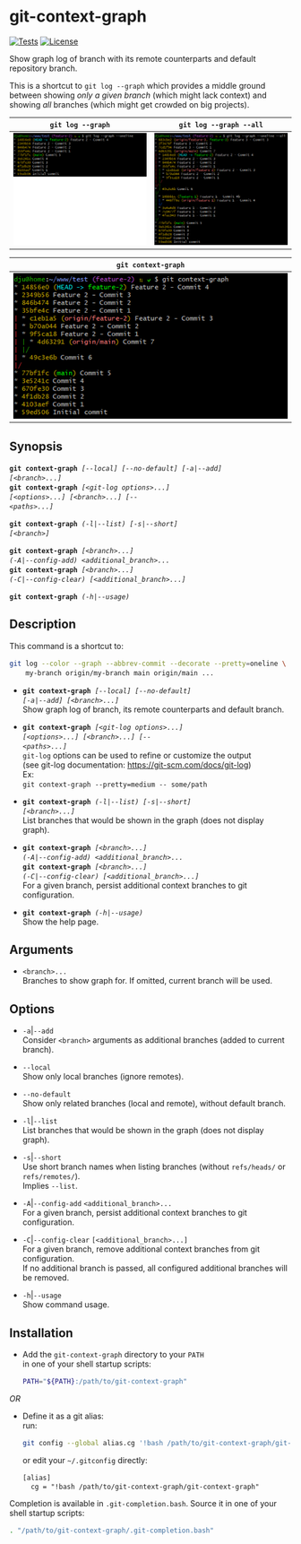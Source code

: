 # git-context-graph

[![Tests](https://github.com/Djuuu/git-context-graph/actions/workflows/test.yml/badge.svg)](https://github.com/Djuuu/git-context-graph/actions/workflows/test.yml)
[![License](https://img.shields.io/badge/license-Beerware%20%F0%9F%8D%BA-yellow)](https://web.archive.org/web/20160322002352/http://www.cs.trincoll.edu/hfoss/wiki/Chris_Fei:_Beerware_License)

Show graph log of branch with its remote counterparts and default repository branch.

This is a shortcut to `git log --graph` which provides a middle ground between
showing _only a given branch_ (which might lack context) and showing _all_ branches 
(which might get crowded on big projects).

|                `git log --graph`                 |               `git log --graph --all`               |
|:------------------------------------------------:|:---------------------------------------------------:|
| ![git log --graph](doc/git-log-graph-single.png) | ![git log --graph --all](doc/git-log-graph-all.png) |

|                **`git context-graph`**                |
|:-----------------------------------------------------:|
| ![git context-graph](doc/git-context-graph-large.png) |

## Synopsis

<code><b>git context-graph</b> <i>[--local] [--no-default] [-a|--add] [&lt;branch&gt;...]</i></code>  
<code><b>git context-graph</b> <i>[&lt;git-log options&gt;...] [&lt;options&gt;...] [&lt;branch&gt;...] [-- &lt;paths&gt;...]</i></code>  

<code><b>git context-graph</b> <i>(-l|--list) [-s|--short] [&lt;branch&gt;]</i></code>  

<code><b>git context-graph</b> <i>[&lt;branch&gt;...] (-A|--config-add) &lt;additional_branch&gt;...</i></code>  
<code><b>git context-graph</b> <i>[&lt;branch&gt;...] (-C|--config-clear) [&lt;additional_branch&gt;...]</i></code>

<code><b>git context-graph</b> <i>(-h|--usage)</i></code>

## Description

This command is a shortcut to:
```bash
git log --color --graph --abbrev-commit --decorate --pretty=oneline \
    my-branch origin/my-branch main origin/main ...
```

* <code><b>git context-graph</b> <i>[--local] [--no-default] [-a|--add] [&lt;branch&gt;...]</i></code>  
  Show graph log of branch, its remote counterparts and default branch.

* <code><b>git context-graph</b> <i>[&lt;git-log options&gt;...] [&lt;options&gt;...] [&lt;branch&gt;...] [-- &lt;paths&gt;...]</i></code>  
  `git-log` options can be used to refine or customize the output  
  (see git-log documentation: https://git-scm.com/docs/git-log)  
  Ex:  
  <code>git context-graph --pretty=medium -- some/path</code>

* <code><b>git context-graph</b> <i>(-l|--list) [-s|--short] [&lt;branch&gt;...]</i></code>  
  List branches that would be shown in the graph (does not display graph).

* <code><b>git context-graph</b> <i>[&lt;branch&gt;...] (-A|--config-add) &lt;additional_branch&gt;...</i></code>  
  <code><b>git context-graph</b> <i>[&lt;branch&gt;...] (-C|--config-clear) [&lt;additional_branch&gt;...]</i></code>  
  For a given branch, persist additional context branches to git configuration.

* <code><b>git context-graph</b> <i>(-h|--usage)</i></code>  
  Show the help page.

## Arguments

* `<branch>...`  
  Branches to show graph for. If omitted, current branch will be used.

## Options

* `-a`|`--add`  
  Consider `<branch>` arguments as additional branches (added to current branch).

* `--local`  
  Show only local branches (ignore remotes).

* `--no-default`  
  Show only related branches (local and remote), without default branch.

* `-l`|`--list`  
  List branches that would be shown in the graph (does not display graph).

* `-s`|`--short`  
  Use short branch names when listing branches (without `refs/heads/` or `refs/remotes/`).  
  Implies `--list`.

* `-A`|`--config-add` `<additional_branch>...`  
  For a given branch, persist additional context branches to git configuration.

* `-C`|`--config-clear` `[<additional_branch>...]`  
  For a given branch, remove additional context branches from git configuration.  
  If no additional branch is passed, all configured additional branches will be removed.

* `-h`|`--usage`  
  Show command usage.

## Installation

* Add the `git-context-graph` directory to your `PATH`<br>
  in one of your shell startup scripts:
  ```bash
  PATH="${PATH}:/path/to/git-context-graph"
  ```

_OR_ 

* Define it as a git alias:<br>
  run:
  ```bash
  git config --global alias.cg '!bash /path/to/git-context-graph/git-context-graph'
  ```
  or edit your `~/.gitconfig` directly:
  ```
  [alias]
  	cg = "!bash /path/to/git-context-graph/git-context-graph"
  ```

Completion is available in `.git-completion.bash`. Source it in one of your shell startup scripts:
```bash
. "/path/to/git-context-graph/.git-completion.bash"
```
